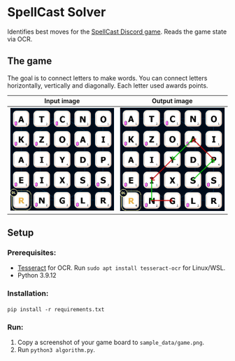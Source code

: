 # SpellCast Solver

Identifies best moves for the [SpellCast Discord game](https://beebom.com/how-play-discord-channel-games/). Reads the game state via OCR.

## The game
The goal is to connect letters to make words. You can connect letters horizontally, vertically and diagonally. Each letter used awards points.

Input image             |  Output image
:-------------------------:|:-------------------------:
![](sample_data/game.png)  |  ![](sample_data/sample_solution.png)

## Setup

### Prerequisites:
- [Tesseract](https://github.com/UB-Mannheim/tesseract/wiki) for OCR. Run `sudo apt install tesseract-ocr` for Linux/WSL.
- Python 3.9.12

### Installation:
 `pip install -r requirements.txt`

### Run:
1. Copy a screenshot of your game board to `sample_data/game.png`.
2. Run `python3 algorithm.py`.
